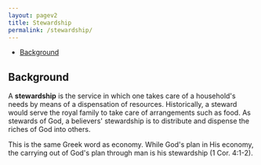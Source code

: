 ```yaml
---
layout: pagev2
title: Stewardship
permalink: /stewardship/
---
```

- [Background](#background)

## Background

A **stewardship** is the service in which one takes care of a household's needs by means of a dispensation of resources. Historically, a steward would serve the royal family to take care of arrangements such as food. As stewards of God, a believers' stewardship is to distribute and dispense the riches of God into others. 

This is the same Greek word as economy. While God's plan in His economy, the carrying out of God's plan through man is his stewardship (1 Cor. 4:1-2).
